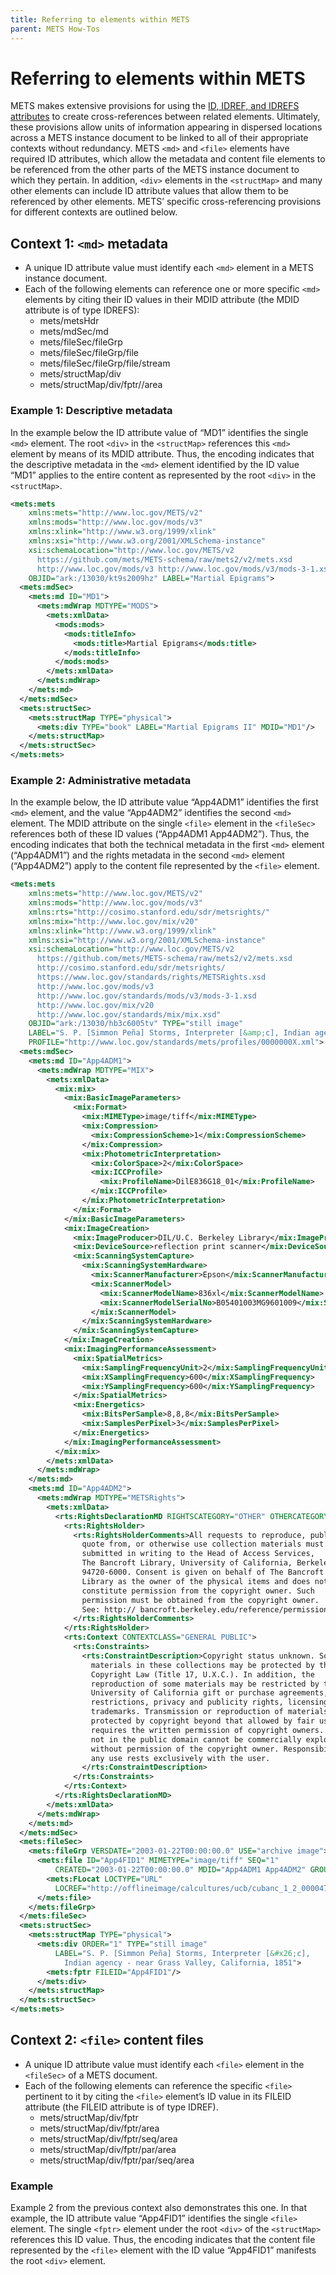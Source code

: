 ```yaml
---
title: Referring to elements within METS
parent: METS How-Tos
---
```

# Referring to elements within METS

METS makes extensive provisions for using the [ID, IDREF, and IDREFS attributes](id_idrefs.md) to create cross-references between related elements. Ultimately, these provisions allow units of information appearing in dispersed locations across a METS instance document to be linked to all of their appropriate contexts without redundancy. METS `<md>` and `<file>` elements have required ID attributes, which allow the metadata and content file elements to be referenced from the other parts of the METS instance document to which they pertain. In addition, ``<div>`` elements in the ``<structMap>`` and many other elements can include ID attribute values that allow them to be referenced by other elements. METS’ specific cross-referencing provisions for different contexts are outlined below.

## Context 1: `<md>` metadata

* A unique ID attribute value must identify each `<md>` element in a METS instance document.
* Each of the following elements can reference one or more specific `<md>` elements by citing their ID values in their MDID attribute (the MDID attribute is of type IDREFS):
  * mets/metsHdr
  * mets/mdSec/md
  * mets/fileSec/fileGrp
  * mets/fileSec/fileGrp/file
  * mets/fileSec/fileGrp/file/stream 
  * mets/structMap/div
  * mets/structMap/div/fptr//area

### Example 1: Descriptive metadata

In the example below the ID attribute value of “MD1” identifies the single `<md>` element. The root `<div>` in the `<structMap>` references this `<md>` element by means of its MDID attribute. Thus, the encoding indicates that the descriptive metadata in the `<md>` element identified by the ID value “MD1” applies to the entire content as represented by the root `<div>` in the `<structMap>`.
```xml
<mets:mets
    xmlns:mets="http://www.loc.gov/METS/v2"
    xmlns:mods="http://www.loc.gov/mods/v3"
    xmlns:xlink="http://www.w3.org/1999/xlink"
    xmlns:xsi="http://www.w3.org/2001/XMLSchema-instance"
    xsi:schemaLocation="http://www.loc.gov/METS/v2
      https://github.com/mets/METS-schema/raw/mets2/v2/mets.xsd
      http://www.loc.gov/mods/v3 http://www.loc.gov/mods/v3/mods-3-1.xsd"
    OBJID="ark:/13030/kt9s2009hz" LABEL="Martial Epigrams">
  <mets:mdSec>
    <mets:md ID="MD1">
      <mets:mdWrap MDTYPE="MODS">
        <mets:xmlData>
          <mods:mods>
            <mods:titleInfo>
              <mods:title>Martial Epigrams</mods:title>
            </mods:titleInfo>
          </mods:mods>
        </mets:xmlData>
      </mets:mdWrap>
    </mets:md>
  </mets:mdSec>
  <mets:structSec>
    <mets:structMap TYPE="physical">
      <mets:div TYPE="book" LABEL="Martial Epigrams II" MDID="MD1"/>
    </mets:structMap>
  </mets:structSec>
</mets:mets>
```
### Example 2: Administrative metadata

In the example below, the ID attribute value “App4ADM1” identifies the first `<md>` element, and the value “App4ADM2” identifies the second `<md>` element. The MDID attribute on the single `<file>` element in the `<fileSec>` references both of these ID values (“App4ADM1 App4ADM2”). Thus, the encoding indicates that both the technical metadata in the first `<md>` element (“App4ADM1”) and the rights metadata in the second `<md>` element (“App4ADM2”) apply to the content file represented by the `<file>` element.

```xml
<mets:mets
    xmlns:mets="http://www.loc.gov/METS/v2"
    xmlns:mods="http://www.loc.gov/mods/v3"
    xmlns:rts="http://cosimo.stanford.edu/sdr/metsrights/"
    xmlns:mix="http://www.loc.gov/mix/v20"
    xmlns:xlink="http://www.w3.org/1999/xlink"
    xmlns:xsi="http://www.w3.org/2001/XMLSchema-instance"
    xsi:schemaLocation="http://www.loc.gov/METS/v2
      https://github.com/mets/METS-schema/raw/mets2/v2/mets.xsd 
      http://cosimo.stanford.edu/sdr/metsrights/
      https://www.loc.gov/standards/rights/METSRights.xsd
      http://www.loc.gov/mods/v3
      http://www.loc.gov/standards/mods/v3/mods-3-1.xsd
      http://www.loc.gov/mix/v20
      http://www.loc.gov/standards/mix/mix.xsd"
    OBJID="ark:/13030/hb3c6005tv" TYPE="still image"
    LABEL="S. P. [Simmon Peña] Storms, Interpreter [&amp;c], Indian agency - near Grass Valley, California, 1851"
    PROFILE="http://www.loc.gov/standards/mets/profiles/0000000X.xml">
  <mets:mdSec>
    <mets:md ID="App4ADM1">
      <mets:mdWrap MDTYPE="MIX">
        <mets:xmlData>
          <mix:mix>
            <mix:BasicImageParameters>
              <mix:Format>
                <mix:MIMEType>image/tiff</mix:MIMEType>
                <mix:Compression>
                  <mix:CompressionScheme>1</mix:CompressionScheme>
                </mix:Compression>
                <mix:PhotometricInterpretation>
                  <mix:ColorSpace>2</mix:ColorSpace>
                  <mix:ICCProfile>
                    <mix:ProfileName>DilE836G18_01</mix:ProfileName>
                  </mix:ICCProfile>
                </mix:PhotometricInterpretation>
              </mix:Format>
            </mix:BasicImageParameters>
            <mix:ImageCreation>
              <mix:ImageProducer>DIL/U.C. Berkeley Library</mix:ImageProducer>
              <mix:DeviceSource>reflection print scanner</mix:DeviceSource>
              <mix:ScanningSystemCapture>
                <mix:ScanningSystemHardware>
                  <mix:ScannerManufacturer>Epson</mix:ScannerManufacturer>
                  <mix:ScannerModel>
                    <mix:ScannerModelName>836xl</mix:ScannerModelName>
                    <mix:ScannerModelSerialNo>B05401003MG9601009</mix:ScannerModelSerialNo>
                  </mix:ScannerModel>
                </mix:ScanningSystemHardware>
              </mix:ScanningSystemCapture>
            </mix:ImageCreation>
            <mix:ImagingPerformanceAssessment>
              <mix:SpatialMetrics>
                <mix:SamplingFrequencyUnit>2</mix:SamplingFrequencyUnit>
                <mix:XSamplingFrequency>600</mix:XSamplingFrequency>
                <mix:YSamplingFrequency>600</mix:YSamplingFrequency>
              </mix:SpatialMetrics>
              <mix:Energetics>
                <mix:BitsPerSample>8,8,8</mix:BitsPerSample>
                <mix:SamplesPerPixel>3</mix:SamplesPerPixel>
              </mix:Energetics>
            </mix:ImagingPerformanceAssessment>
          </mix:mix>
        </mets:xmlData>
      </mets:mdWrap>
    </mets:md>
    <mets:md ID="App4ADM2">
      <mets:mdWrap MDTYPE="METSRights">
        <mets:xmlData>
          <rts:RightsDeclarationMD RIGHTSCATEGORY="OTHER" OTHERCATEGORYTYPE="UNKNOWN">
            <rts:RightsHolder>
              <rts:RightsHolderComments>All requests to reproduce, publish,
                quote from, or otherwise use collection materials must be
                submitted in writing to the Head of Access Services,
                The Bancroft Library, University of California, Berkeley
                94720-6000. Consent is given on behalf of The Bancroft
                Library as the owner of the physical items and does not
                constitute permission from the copyright owner. Such
                permission must be obtained from the copyright owner.
                See: http:// bancroft.berkeley.edu/reference/permissions.html
              </rts:RightsHolderComments>
            </rts:RightsHolder>
            <rts:Context CONTEXTCLASS="GENERAL PUBLIC">
              <rts:Constraints>
                <rts:ConstraintDescription>Copyright status unknown. Some
                  materials in these collections may be protected by the U.S.
                  Copyright Law (Title 17, U.X.C.). In addition, the
                  reproduction of some materials may be restricted by terms of
                  University of California gift or purchase agreements, donor
                  restrictions, privacy and publicity rights, licensing and
                  trademarks. Transmission or reproduction of materials
                  protected by copyright beyond that allowed by fair use
                  requires the written permission of copyright owners. Works
                  not in the public domain cannot be commercially exploited
                  without permission of the copyright owner. Responsibility for
                  any use rests exclusively with the user.
                </rts:ConstraintDescription>
              </rts:Constraints>
            </rts:Context>
          </rts:RightsDeclarationMD>
        </mets:xmlData>
      </mets:mdWrap>
    </mets:md>
  </mets:mdSec>
  <mets:fileSec>
    <mets:fileGrp VERSDATE="2003-01-22T00:00:00.0" USE="archive image">
      <mets:file ID="App4FID1" MIMETYPE="image/tiff" SEQ="1"
          CREATED="2003-01-22T00:00:00.0" MDID="App4ADM1 App4ADM2" GROUPID="GID1">
        <mets:FLocat LOCTYPE="URL"
          LOCREF="http://offlineimage/calcultures/ucb/cubanc_1_2_00004722a.tif"/>
      </mets:file>
    </mets:fileGrp>
  </mets:fileSec>
  <mets:structSec>
    <mets:structMap TYPE="physical">
      <mets:div ORDER="1" TYPE="still image"
          LABEL="S. P. [Simmon Peña] Storms, Interpreter [&#x26;c],
            Indian agency - near Grass Valley, California, 1851">
        <mets:fptr FILEID="App4FID1"/>
      </mets:div>
    </mets:structMap>
  </mets:structSec>
</mets:mets>
```
## Context 2: `<file>` content files

* A unique ID attribute value must identify each `<file>` element in the `<fileSec>` of a METS document.
* Each of the following elements can reference the specific `<file>` pertinent to it by citing the `<file>` element’s ID value in its FILEID attribute (the FILEID attribute is of type IDREF).
  * mets/structMap/div/fptr
  * mets/structMap/div/fptr/area
  * mets/structMap/div/fptr/seq/area
  * mets/structMap/div/fptr/par/area
  * mets/structMap/div/fptr/par/seq/area
### Example
Example 2 from the previous context also demonstrates this one. In that example, the ID attribute value “App4FID1” identifies the single `<file>` element. The single `<fptr>` element under the root `<div>` of the `<structMap>` references this ID value. Thus, the encoding indicates that the content file represented by the `<file>` element with the ID value “App4FID1” manifests the root `<div>` element.
